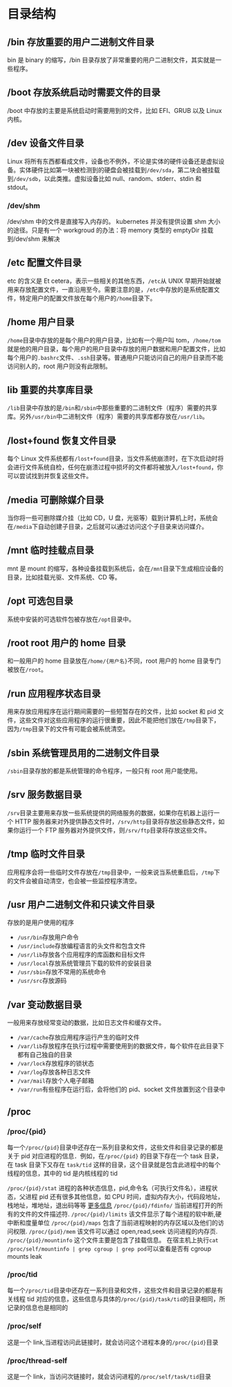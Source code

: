 # 目录结构

## /bin 存放重要的用户二进制文件目录

bin 是 binary 的缩写，/bin 目录存放了非常重要的用户二进制文件，其实就是一些程序。

## /boot 存放系统启动时需要文件的目录

/boot 中存放的主要是系统启动时需要用到的文件，比如 EFI、GRUB 以及 Linux 内核。

## /dev 设备文件目录

Linux 将所有东西都看成文件，设备也不例外，不论是实体的硬件设备还是虚拟设备。实体硬件比如第一块被检测到的硬盘会被挂载到`/dev/sda`，第二块会被挂载到`/dev/sdb`，以此类推。虚拟设备比如 null、random、stderr、stdin 和 stdout。

### /dev/shm

/dev/shm 中的文件是直接写入内存的。
kubernetes 并没有提供设置 shm 大小的途径。只是有一个 workgroud 的办法：将 memory 类型的 emptyDir 挂载到/dev/shm 来解决

## /etc 配置文件目录

etc 的含义是 Et cetera，表示一些相关的其他东西，`/etc`从 UNIX 早期开始就被用来存放配置文件，一直沿用至今。需要注意的是，`/etc`中存放的是系统配置文件，特定用户的配置文件放在每个用户的`/home`目录下。

## /home 用户目录

`/home`目录中存放的是每个用户的用户目录，比如有一个用户叫 tom，`/home/tom`就是他的用户目录，每个用户的用户目录中存放的用户数据和用户配置文件，比如每个用户的`.bashrc`文件、`.ssh`目录等。普通用户只能访问自己的用户目录而不能访问别人的，root 用户则没有此限制。

## lib 重要的共享库目录

`/lib`目录中存放的是`/bin`和`/sbin`中那些重要的二进制文件（程序）需要的共享库。另外`/usr/bin`中二进制文件（程序）需要的共享库都存放在`/usr/lib`。

## /lost+found 恢复文件目录

每个 Linux 文件系统都有`/lost+found`目录，当文件系统崩溃时，在下次启动时将会进行文件系统自检，任何在崩溃过程中损坏的文件都将被放入`/lost+found`，你可以尝试找到并恢复这些文件。

## /media 可删除媒介目录

当你将一些可删除媒介挂（比如 CD，U 盘，光驱等）载到计算机上时，系统会在`/media`下自动创建子目录，之后就可以通过访问这个子目录来访问媒介。

## /mnt 临时挂载点目录

mnt 是 mount 的缩写，各种设备挂载到系统后，会在`/mnt`目录下生成相应设备的目录，比如挂载光驱、文件系统、CD 等。

## /opt 可选包目录

系统中安装的可选软件包被存放在`/opt`目录中。

## /root root 用户的 home 目录

和一般用户的 home 目录放在`/home/{用户名}`不同，root 用户的 home 目录专门被放在`/root`。

## /run 应用程序状态目录

用来存放应用程序在运行期间需要的一些短暂存在的文件，比如 socket 和 pid 文件，这些文件对这些应用程序的运行很重要，因此不能把他们放在`/tmp`目录下，因为`/tmp`目录下的文件有可能会被系统清空。

## /sbin 系统管理员用的二进制文件目录

`/sbin`目录存放的都是系统管理的命令程序，一般只有 root 用户能使用。

## /srv 服务数据目录

`/srv`目录主要用来存放一些系统提供的网络服务的数据，如果你在机器上运行一个 HTTP 服务器来对外提供静态文件时，`/srv/http`目录将存放这些静态文件，如果你运行一个 FTP 服务器对外提供文件，则`/srv/ftp`目录将存放这些文件。

## /tmp 临时文件目录

应用程序会将一些临时文件存放在`/tmp`目录中，一般来说当系统重启后，`/tmp`下的文件会被自动清空，也会被一些监控程序清空。

## /usr 用户二进制文件和只读文件目录

存放的是用户使用的程序

- `/usr/bin`存放用户命令
- `/usr/include`存放编程语言的头文件和包含文件
- `/usr/lib`存放各个应用程序的库函数和目标文件
- `/usr/local`存放系统管理员下载的软件的安装目录
- `/usr/sbin`存放不常用的系统命令
- `/usr/src`存放源码

## /var 变动数据目录

一般用来存放经常变动的数据，比如日志文件和缓存文件。

- `/var/cache`存放应用程序运行产生的临时文件
- `/var/lib`存放程序在执行过程中需要使用到的数据文件，每个软件在此目录下都有自己独自的目录
- `/var/lock`存放程序的锁状态
- `/var/log`存放各种日志文件
- `/var/mail`存放个人电子邮箱
- `/var/run`有些程序在运行后，会将他们的 pid、socket 文件放置到这个目录中

## /proc

### /proc/{pid}

每一个`/proc/{pid}`目录中还存在一系列目录和文件，这些文件和目录记录的都是关于 pid 对应进程的信息．例如，在`/proc/{pid}` 的目录下存在一个 task 目录，在 task 目录下又存在 `task/tid` 这样的目录，这个目录就是包含此进程中的每个线程的信息，其中的 tid 是内核线程的 tid

`/proc/{pid}/stat` 进程的各种状态信息，pid,命令名（可执行文件名），进程状态，父进程 pid 还有很多其他信息，如 CPU 时间，虚拟内存大小，代码段地址，栈地址，堆地址，退出码等等 [更多信息](https://man7.org/linux/man-pages/man5/proc_pid_stat.5.html)
`/proc/{pid}/fdinfo/` 当前进程打开的所有的文件的文件描述符.
`/proc/{pid}/limits` 该文件显示了每个进程的软中断,硬中断和度量单位
`/proc/{pid}/maps` 包含了当前进程映射的内存区域以及他们的访问权限.
`/proc/{pid}/mem` 该文件可以通过 open,read,seek 访问进程的内存页.
`/proc/{pid}/mountinfo` 这个文件主要是包含了挂载信息。 在宿主机上执行`cat /proc/self/mountinfo | grep cgroup | grep pod`可以查看是否有 cgroup mounts leak

### /proc/tid

每一个`/proc/tid`目录中还存在一系列目录和文件，这些文件和目录记录的都是有关线程 tid 对应的信息，这些信息与具体的`/proc/{pid}/task/tid`的目录相同，所记录的信息也是相同的

### /proc/self

这是一个 link,当进程访问此链接时，就会访问这个进程本身的`/proc/{pid}`目录

### /proc/thread-self

这是一个 link，当访问次链接时，就会访问进程的`/proc/self/task/tid`目录
